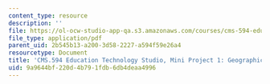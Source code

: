 ```yaml
---
content_type: resource
description: ''
file: https://ol-ocw-studio-app-qa.s3.amazonaws.com/courses/cms-594-education-technology-studio-spring-2019/9a9644bf220d4b791fdb6db4deaa4996_MITCMS_594S19_mini1_geo.pdf
file_type: application/pdf
parent_uid: 2b545b13-a200-3d58-2227-a594f59e26a4
resourcetype: Document
title: 'CMS.594 Education Technology Studio, Mini Project 1: Geographical Location'
uid: 9a9644bf-220d-4b79-1fdb-6db4deaa4996
---
```

